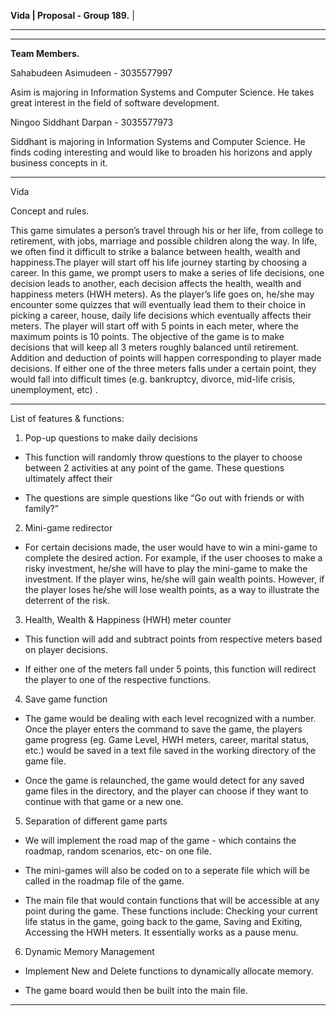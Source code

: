 **Vida									|
Proposal - Group 189.**	|	
______________________
________________________________________________________________________________________________________________________________________
**Team Members.**

Sahabudeen Asimudeen - 3035577997

Asim is majoring in Information Systems and Computer Science. He takes great interest in the field of software development.


Ningoo Siddhant Darpan - 3035577973

Siddhant is majoring in Information Systems and Computer Science. He finds coding interesting and would like to broaden his horizons and apply business concepts in it. 

________________________________________________________________________________________________________________________________________
Vida

Concept and rules.

This game simulates a person’s travel through his or her life, from college to retirement, with jobs, marriage and possible children along the way. In life, we often find it difficult to strike a balance between health, wealth and happiness.The player will start off his life journey starting by choosing a career. In this game, we prompt users to make a series of life decisions, one decision leads to another, each decision affects the health, wealth and happiness meters (HWH meters). As the player’s life goes on, he/she may encounter some quizzes that will eventually lead them to their choice in picking a career, house, daily life decisions which eventually affects their meters. The player will start off with 5 points in each meter, where the maximum points is 10 points. The objective of the game is to make decisions that will keep all 3 meters roughly balanced until retirement. Addition and deduction of points will happen corresponding to player made decisions. If either one of the three meters falls under a certain point, they would fall into difficult times (e.g. bankruptcy, divorce, mid-life crisis, unemployment, etc) .

________________________________________________________________________________________________________________________________________
List of features & functions:

1. Pop-up questions to make daily decisions

-	This function will randomly throw questions to the player to choose between 2 activities at any point of the game. These questions       ultimately affect their 

-	The questions are simple questions like “Go out with friends or with family?”


2. Mini-game redirector 

-	For certain decisions made, the user would have to win a mini-game to complete the desired action. For example, if the user chooses to
	make a risky investment, he/she will have to play the mini-game to make the investment. If the player wins, he/she will gain wealth
	points. However, if the player loses he/she will lose wealth points, as a way to illustrate the deterrent of the risk. 


3. Health, Wealth & Happiness (HWH) meter counter

-	This function will add and subtract points from respective meters based on player decisions.

-	If either one of the meters fall under 5 points, this function will redirect the player to one of the respective functions.


4. Save game function

-	The game would be dealing with each level recognized with a number. Once the player enters the command to save the game, the players
	game progress (eg. Game Level, HWH meters, career, marital status, etc.) would be saved in a text file saved in the working directory
	of the game file.

-	Once the game is relaunched, the game would detect for any saved game files in the directory, and the player can choose if they want
	to continue with that game or a new one.

5. Separation of different game parts 

-	We will implement the road map of the game - which contains the roadmap, random scenarios, etc- on one file. 

-	The mini-games will also be coded on to a seperate file which will be called in the roadmap file of the game.

-	The main file that would contain functions that will be accessible at any point during the game. These functions include:
	Checking your current life status in the game, going back to the game, Saving and Exiting, Accessing the HWH meters. It
	essentially works as a pause menu.

6. Dynamic Memory Management
-	Implement New and Delete functions to dynamically allocate memory. 

-	The game board would then be built into the main file.
________________________________________________________________________________________________________________________________________


